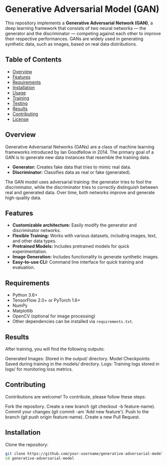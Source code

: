 
# Generative Adversarial Model (GAN)

This repository implements a **Generative Adversarial Network (GAN)**, a deep learning framework that consists of two neural networks — the generator and the discriminator — competing against each other to improve their respective performances. GANs are widely used in generating synthetic data, such as images, based on real data distributions.

## Table of Contents

- [Overview](#overview)
- [Features](#features)
- [Requirements](#requirements)
- [Installation](#installation)
- [Usage](#usage)
- [Training](#training)
- [Testing](#testing)
- [Results](#results)
- [Contributing](#contributing)
- [License](#license)

## Overview

Generative Adversarial Networks (GANs) are a class of machine learning frameworks introduced by Ian Goodfellow in 2014. The primary goal of a GAN is to generate new data instances that resemble the training data.

- **Generator:** Creates fake data that tries to mimic real data.
- **Discriminator:** Classifies data as real or fake (generated).

The GAN model uses adversarial training: the generator tries to fool the discriminator, while the discriminator tries to correctly distinguish between real and generated data. Over time, both networks improve and generate high-quality data.

## Features

- **Customizable architecture:** Easily modify the generator and discriminator networks.
- **Flexible Training:** Works with various datasets, including images, text, and other data types.
- **Pretrained Models:** Includes pretrained models for quick experimentation.
- **Image Generation:** Includes functionality to generate synthetic images.
- **Easy-to-use CLI:** Command line interface for quick training and evaluation.

## Requirements

- Python 3.6+
- TensorFlow 2.0+ or PyTorch 1.6+
- NumPy
- Matplotlib
- OpenCV (optional for image processing)
- Other dependencies can be installed via `requirements.txt`.

## Results
After training, you will find the following outputs:

Generated Images: Stored in the output/ directory.
Model Checkpoints: Saved during training in the models/ directory.
Logs: Training logs stored in logs/ for monitoring loss metrics.

## Contributing
Contributions are welcome! To contribute, please follow these steps:

Fork the repository.
Create a new branch (git checkout -b feature-name).
Commit your changes (git commit -am 'Add new feature').
Push to the branch (git push origin feature-name).
Create a new Pull Request.


## Installation

Clone the repository:

```bash
git clone https://github.com/your-username/generative-adversarial-model.git
cd generative-adversarial-model


